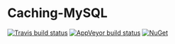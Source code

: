 # Caching-MySQL
[![Travis build status](https://travis-ci.org/ChaosEngine/Caching-MySQL.svg?branch=master)](https://travis-ci.org/ChaosEngine/Caching-MySQL)
[![AppVeyor build status](https://ci.appveyor.com/api/projects/status/d8hubjf1clswsd9n?svg=true)](https://ci.appveyor.com/project/ChaosEngine/caching-mysql)
[![NuGet](https://img.shields.io/nuget/v/Pomelo.Extensions.Caching.MySql.svg?style=flat-square&label=nuget)](https://www.nuget.org/packages/Pomelo.Extensions.Caching.MySql/)
